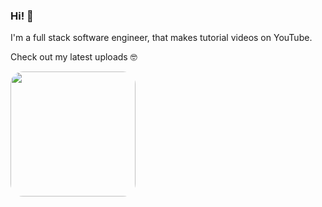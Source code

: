### Hi! 👋

I'm a full stack software engineer, that makes tutorial videos on YouTube.

Check out my latest uploads 🤓

<img src="https://img.youtube.com/vi/KBE7Ezn7h0A/maxresdefault.jpg" width="200" style="border-radius:20px;" />
